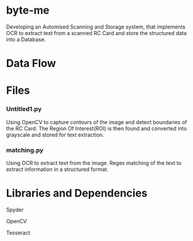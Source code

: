 # byte-me
Developing an Automised Scanning and Storage system, that implements OCR to extract text from a scanned RC Card and store the structured data into a Database.

# Data Flow

# Files

### Untitled1.py

Using OpenCV to capture contours of the image and detect boundaries of the RC Card. The Region Of Interest(ROI) is then found and converted into grayscale and stored for text extraction.

### matching.py

Using OCR to extract text from the image.
Regex matching of the text to extract information in a structured format.


# Libraries and Dependencies

Spyder

OpenCV

Tesseract

